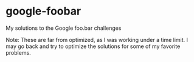 # google-foobar
My solutions to the Google foo.bar challenges

Note: These are far from optimized, as I was working under a time limit. I may go back and try to optimize the solutions for some of my favorite problems.
